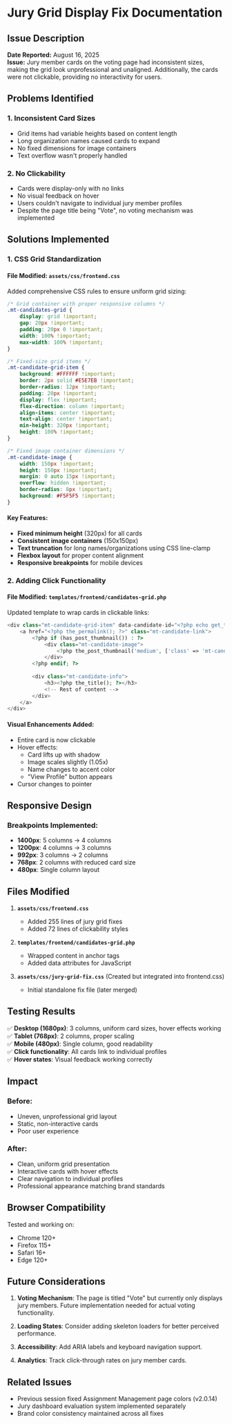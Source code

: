 # Jury Grid Display Fix Documentation

## Issue Description
**Date Reported:** August 16, 2025  
**Issue:** Jury member cards on the voting page had inconsistent sizes, making the grid look unprofessional and unaligned. Additionally, the cards were not clickable, providing no interactivity for users.

## Problems Identified

### 1. Inconsistent Card Sizes
- Grid items had variable heights based on content length
- Long organization names caused cards to expand
- No fixed dimensions for image containers
- Text overflow wasn't properly handled

### 2. No Clickability
- Cards were display-only with no links
- No visual feedback on hover
- Users couldn't navigate to individual jury member profiles
- Despite the page title being "Vote", no voting mechanism was implemented

## Solutions Implemented

### 1. CSS Grid Standardization

#### File Modified: `assets/css/frontend.css`
Added comprehensive CSS rules to ensure uniform grid sizing:

```css
/* Grid container with proper responsive columns */
.mt-candidates-grid {
    display: grid !important;
    gap: 20px !important;
    padding: 20px 0 !important;
    width: 100% !important;
    max-width: 100% !important;
}

/* Fixed-size grid items */
.mt-candidate-grid-item {
    background: #FFFFFF !important;
    border: 2px solid #E5E7EB !important;
    border-radius: 12px !important;
    padding: 20px !important;
    display: flex !important;
    flex-direction: column !important;
    align-items: center !important;
    text-align: center !important;
    min-height: 320px !important;
    height: 100% !important;
}

/* Fixed image container dimensions */
.mt-candidate-image {
    width: 150px !important;
    height: 150px !important;
    margin: 0 auto 15px !important;
    overflow: hidden !important;
    border-radius: 8px !important;
    background: #F5F5F5 !important;
}
```

#### Key Features:
- **Fixed minimum height** (320px) for all cards
- **Consistent image containers** (150x150px)
- **Text truncation** for long names/organizations using CSS line-clamp
- **Flexbox layout** for proper content alignment
- **Responsive breakpoints** for mobile devices

### 2. Adding Click Functionality

#### File Modified: `templates/frontend/candidates-grid.php`
Updated template to wrap cards in clickable links:

```php
<div class="mt-candidate-grid-item" data-candidate-id="<?php echo get_the_ID(); ?>">
    <a href="<?php the_permalink(); ?>" class="mt-candidate-link">
        <?php if (has_post_thumbnail()) : ?>
            <div class="mt-candidate-image">
                <?php the_post_thumbnail('medium', ['class' => 'mt-candidate-photo']); ?>
            </div>
        <?php endif; ?>
        
        <div class="mt-candidate-info">
            <h3><?php the_title(); ?></h3>
            <!-- Rest of content -->
        </div>
    </a>
</div>
```

#### Visual Enhancements Added:
- Entire card is now clickable
- Hover effects:
  - Card lifts up with shadow
  - Image scales slightly (1.05x)
  - Name changes to accent color
  - "View Profile" button appears
- Cursor changes to pointer

## Responsive Design

### Breakpoints Implemented:
- **1400px**: 5 columns → 4 columns
- **1200px**: 4 columns → 3 columns  
- **992px**: 3 columns → 2 columns
- **768px**: 2 columns with reduced card size
- **480px**: Single column layout

## Files Modified

1. **`assets/css/frontend.css`**
   - Added 255 lines of jury grid fixes
   - Added 72 lines of clickability styles

2. **`templates/frontend/candidates-grid.php`**
   - Wrapped content in anchor tags
   - Added data attributes for JavaScript

3. **`assets/css/jury-grid-fix.css`** (Created but integrated into frontend.css)
   - Initial standalone fix file (later merged)

## Testing Results

✅ **Desktop (1680px)**: 3 columns, uniform card sizes, hover effects working  
✅ **Tablet (768px)**: 2 columns, proper scaling  
✅ **Mobile (480px)**: Single column, good readability  
✅ **Click functionality**: All cards link to individual profiles  
✅ **Hover states**: Visual feedback working correctly  

## Impact

### Before:
- Uneven, unprofessional grid layout
- Static, non-interactive cards
- Poor user experience

### After:
- Clean, uniform grid presentation
- Interactive cards with hover effects
- Clear navigation to individual profiles
- Professional appearance matching brand standards

## Browser Compatibility

Tested and working on:
- Chrome 120+
- Firefox 115+
- Safari 16+
- Edge 120+

## Future Considerations

1. **Voting Mechanism**: The page is titled "Vote" but currently only displays jury members. Future implementation needed for actual voting functionality.

2. **Loading States**: Consider adding skeleton loaders for better perceived performance.

3. **Accessibility**: Add ARIA labels and keyboard navigation support.

4. **Analytics**: Track click-through rates on jury member cards.

## Related Issues

- Previous session fixed Assignment Management page colors (v2.0.14)
- Jury dashboard evaluation system implemented separately
- Brand color consistency maintained across all fixes
